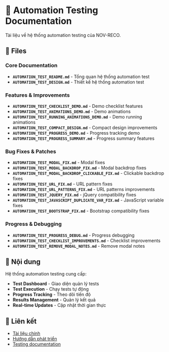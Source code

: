# 🤖 Automation Testing Documentation

Tài liệu về hệ thống automation testing của NOV-RECO.

## 📄 Files

### Core Documentation
- **`AUTOMATION_TEST_README.md`** - Tổng quan hệ thống automation test
- **`AUTOMATION_TEST_DESIGN.md`** - Thiết kế hệ thống automation test

### Features & Improvements
- **`AUTOMATION_TEST_CHECKLIST_DEMO.md`** - Demo checklist features
- **`AUTOMATION_TEST_ANIMATIONS_DEMO.md`** - Demo animations
- **`AUTOMATION_TEST_RUNNING_ANIMATIONS_DEMO.md`** - Demo running animations
- **`AUTOMATION_TEST_COMPACT_DESIGN.md`** - Compact design improvements
- **`AUTOMATION_TEST_PROGRESS_DEMO.md`** - Progress tracking demo
- **`AUTOMATION_TEST_PROGRESS_SUMMARY.md`** - Progress summary features

### Bug Fixes & Patches
- **`AUTOMATION_TEST_MODAL_FIX.md`** - Modal fixes
- **`AUTOMATION_TEST_MODAL_BACKDROP_FIX.md`** - Modal backdrop fixes
- **`AUTOMATION_TEST_MODAL_BACKDROP_CLICKABLE_FIX.md`** - Clickable backdrop fixes
- **`AUTOMATION_TEST_URL_FIX.md`** - URL pattern fixes
- **`AUTOMATION_TEST_URL_PATTERNS_FIX.md`** - URL patterns improvements
- **`AUTOMATION_TEST_JQUERY_FIX.md`** - jQuery compatibility fixes
- **`AUTOMATION_TEST_JAVASCRIPT_DUPLICATE_VAR_FIX.md`** - JavaScript variable fixes
- **`AUTOMATION_TEST_BOOTSTRAP_FIX.md`** - Bootstrap compatibility fixes

### Progress & Debugging
- **`AUTOMATION_TEST_PROGRESS_DEBUG.md`** - Progress debugging
- **`AUTOMATION_TEST_CHECKLIST_IMPROVEMENTS.md`** - Checklist improvements
- **`AUTOMATION_TEST_REMOVE_MODAL_NOTES.md`** - Remove modal notes

## 🎯 Nội dung

Hệ thống automation testing cung cấp:
- **Test Dashboard** - Giao diện quản lý tests
- **Test Execution** - Chạy tests tự động
- **Progress Tracking** - Theo dõi tiến độ
- **Results Management** - Quản lý kết quả
- **Real-time Updates** - Cập nhật thời gian thực

## 🔗 Liên kết

- [Tài liệu chính](../README.md)
- [Hướng dẫn phát triển](../development/DEVELOPMENT.md)
- [Testing documentation](../testing/README.md)